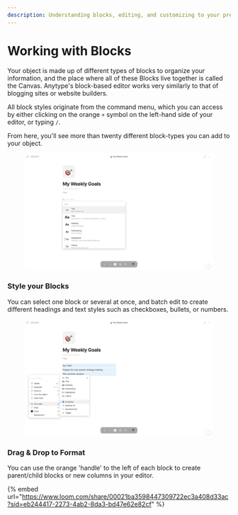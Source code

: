 ```yaml
---
description: Understanding blocks, editing, and customizing to your preference.
---
```


# Working with Blocks

Your object is made up of different types of blocks to organize your information, and the place where all of these Blocks live together is called the Canvas. Anytype's block-based editor works very similarly to that of blogging sites or website builders.

All block styles originate from the command menu, which you can access by either clicking on the orange `+` symbol on the left-hand side of your editor, or typing `/`.&#x20;

From here, you'll see more than twenty different block-types you can add to your object.&#x20;

<figure><img src="../../.gitbook/assets/Screenshot 2023-08-17 at 18.49.21.png" alt=""><figcaption></figcaption></figure>

### Style your Blocks

You can select one block or several at once, and batch edit to create different headings and text styles such as checkboxes, bullets, or numbers.

<figure><img src="../../.gitbook/assets/Screenshot 2023-08-17 at 18.53.48.png" alt=""><figcaption></figcaption></figure>

### Drag & Drop to Format

You can use the orange 'handle' to the left of each block to create parent/child blocks or new columns in your editor.

{% embed url="https://www.loom.com/share/00021ba3598447309722ec3a408d33ac?sid=eb244417-2273-4ab2-8da3-bd47e62e82cf" %}



